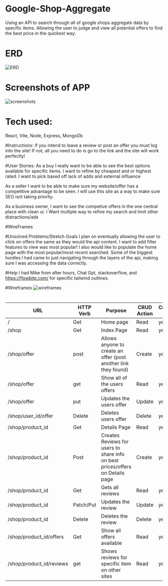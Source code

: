 # Google-Shop-Aggregate
Using an API to search through all of google shops aggregate data by specific items. Allowing the user to judge and view all potential offers to find the best price in the quickest way.

# ERD
![ERD](https://imgur.com/vxVkdMM)

# Screenshots of APP
![screenshots](https://imgur.com/a/rtoqjiJ)

# Tech used:
React, Vite, Node, Express, MongoDb

#Instructions:
If you intend to leave a review or post an offer you must log into the site! If not, all you need to do is go to the link and the site will work perfectly!

#User Stories:
As a buy I really want to be able to see the best options available for specific items. I want to refine by cheapest and or highest rated. I want to pick based off lack of adds and external influence

As a seller I want to be able to make sure my website/offer has a competitive advantage to be seen. I will use this site as a way to make sure SEO isnt taking priority.

As a business owner, I want to see the competive offers in the one central place with clean ui. I Want multiple way to refine my search and limit other distractions/ads

#WireFrames

#Unsolved Problems/Stretch Goals
I plan on eventually allowing the user to click on offers the same as they would the api content. I want to add filter features to view was most popular! I also would like to populate the home page with the most popular/most recent searched. Some of the biggest hurdles I had came to just navigating through the layers of the api, making sure I was accessing the data correctly.

#Help I had
Mike from after hours, Chat Gpt, stackoverflow, and https://flowbite.com/ for specific tailwind outlines. 

#Wireframes
![wireframes](https://www.figma.com/file/LOMx3JEq0uxBOnSl77L7Vj/Untitled?type=design&node-id=0%3A1&mode=design&t=zKlKZvSoCoSV5FkU-1)

# 
| URL                      	| HTTP Verb 	| Purpose                                                                       	| CRUD Action 	| Created Yet 	|
|--------------------------	|-----------	|-------------------------------------------------------------------------------	|-------------	|-------------	|
| /                        	| Get       	| Home page                                                                     	| Read        	| yes        	|
| /shop                    	| Get       	| Index Page                                                                    	| Read        	| yes         	|
| /shop/offer              	| post      	| Allows anyone to create an offer (post another link they found)         	      | Create      	| yes         	|
| /shop/offer              	| get       	| Show all of the users offers                                                  	| Read        	| yes         	|
| /shop/offer              	| put       	| Updates the users offer                                                       	| Update      	| yes         	|
| /shop/user_id/offer      	| Delete    	| Deletes users offer                                                           	| Delete      	| yes        	|
| /shop/product_id         	| Get       	| Details Page                                                                  	| Read        	| yes         	|
| /shop/product_id         	| Post      	| Creates Reviews for users to share info on best prices/offers on Details page 	| Create      	| yes         	|
| /shop/product_id         	| Get       	| Gets all reviews                                                              	| Read        	| yes        	|
| /shop/product_id         	| Patch/Put 	| Updates the review                                                            	| Update      	| yes          	|
| /shop/product_id         	| Delete    	| Deletes the review                                                            	| Delete      	| yes          	|
| /shop/product_id/offers  	| Get       	| Show all offers available                                                     	| Read        	|yes         	|
| /shop/product_id/reviews 	| get       	| Shows reviews for specific item on other sites                                	| Read        	| yes         	|
#

